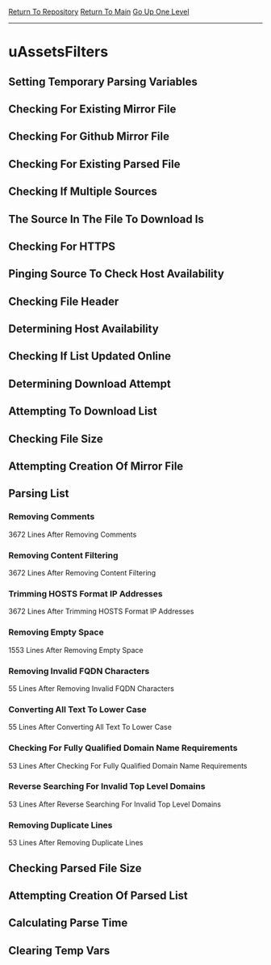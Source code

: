[Return To Repository](https://github.com/deathbybandaid/piholeparser/)
[Return To Main](https://github.com/deathbybandaid/piholeparser/blob/master/RecentRunLogs/Mainlog.md)
[Go Up One Level](https://github.com/deathbybandaid/piholeparser/blob/master/RecentRunLogs/TopLevelScripts/30-Processing-Blacklists.md)
____________________________________
# uAssetsFilters
## Setting Temporary Parsing Variables
## Checking For Existing Mirror File
## Checking For Github Mirror File
## Checking For Existing Parsed File
## Checking If Multiple Sources
## The Source In The File To Download Is
## Checking For HTTPS
## Pinging Source To Check Host Availability
## Checking File Header
## Determining Host Availability
## Checking If List Updated Online
## Determining Download Attempt
## Attempting To Download List
## Checking File Size
## Attempting Creation Of Mirror File
## Parsing List
### Removing Comments
3672 Lines After Removing Comments
### Removing Content Filtering
3672 Lines After Removing Content Filtering
### Trimming HOSTS Format IP Addresses
3672 Lines After Trimming HOSTS Format IP Addresses
### Removing Empty Space
1553 Lines After Removing Empty Space
### Removing Invalid FQDN Characters
55 Lines After Removing Invalid FQDN Characters
### Converting All Text To Lower Case
55 Lines After Converting All Text To Lower Case
### Checking For Fully Qualified Domain Name Requirements
53 Lines After Checking For Fully Qualified Domain Name Requirements
### Reverse Searching For Invalid Top Level Domains
53 Lines After Reverse Searching For Invalid Top Level Domains
### Removing Duplicate Lines
53 Lines After Removing Duplicate Lines
## Checking Parsed File Size
## Attempting Creation Of Parsed List
## Calculating Parse Time
## Clearing Temp Vars
